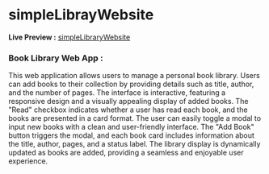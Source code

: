 # simpleLibrayWebsite
<b>Live Preview :</b> [simpleLibraryWebsite](https://no0x001.github.io/simpleLibrayWebsite/)
<h3>Book Library Web App :</h3>

This web application allows users to manage a personal book library. Users can add books to their collection by providing details such as title, author, and the number of pages. The interface is interactive, featuring a responsive design and a visually appealing display of added books. The "Read" checkbox indicates whether a user has read each book, and the books are presented in a card format. The user can easily toggle a modal to input new books with a clean and user-friendly interface. The "Add Book" button triggers the modal, and each book card includes information about the title, author, pages, and a status label. The library display is dynamically updated as books are added, providing a seamless and enjoyable user experience.
